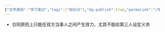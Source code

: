 ```yaml
---
{"文件类别":"学习笔记","tags":["知识点"],"dg-publish":true,"permalink":"/学习笔记/知识点/合同的相对性/","dgPassFrontmatter":true}
---
```


- 合同原则上只能在双方当事人之间产生效力，尤其不能给第三人设定义务